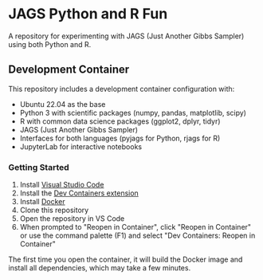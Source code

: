 # JAGS Python and R Fun

A repository for experimenting with JAGS (Just Another Gibbs Sampler) using both Python and R.

## Development Container

This repository includes a development container configuration with:

- Ubuntu 22.04 as the base
- Python 3 with scientific packages (numpy, pandas, matplotlib, scipy)
- R with common data science packages (ggplot2, dplyr, tidyr)
- JAGS (Just Another Gibbs Sampler)
- Interfaces for both languages (pyjags for Python, rjags for R)
- JupyterLab for interactive notebooks

### Getting Started

1. Install [Visual Studio Code](https://code.visualstudio.com/)
2. Install the [Dev Containers extension](https://marketplace.visualstudio.com/items?itemName=ms-vscode-remote.remote-containers)
3. Install [Docker](https://www.docker.com/products/docker-desktop)
4. Clone this repository
5. Open the repository in VS Code
6. When prompted to "Reopen in Container", click "Reopen in Container" or use the command palette (F1) and select "Dev Containers: Reopen in Container"

The first time you open the container, it will build the Docker image and install all dependencies, which may take a few minutes.
 
